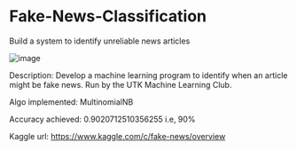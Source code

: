 # Fake-News-Classification
Build a system to identify unreliable news articles

![image](https://user-images.githubusercontent.com/89060452/142235754-5e97e585-c5c3-49e9-8650-4f1d0ad27235.png)

Description:
Develop a machine learning program to identify when an article might be fake news. Run by the UTK Machine Learning Club.

Algo implemented: MultinomialNB

Accuracy achieved: 0.9020712510356255 i.e, 90%

Kaggle url: https://www.kaggle.com/c/fake-news/overview
